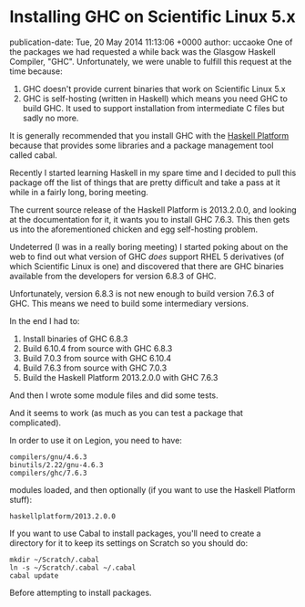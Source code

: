 # Installing GHC on Scientific Linux 5.x
publication-date: Tue, 20 May 2014 11:13:06 +0000
author: uccaoke
One of the packages we had requested a while back was the Glasgow Haskell Compiler, "GHC".  Unfortunately, we were unable to fulfill this request at the time because:

1. GHC doesn't provide current binaries that work on Scientific Linux 5.x
2. GHC is self-hosting (written in Haskell) which means you need GHC to build GHC.  It used to support installation from intermediate C files but sadly no more.

It is generally recommended that you install GHC with the [Haskell Platform](http://www.haskell.org/platform/) because that provides some
libraries and a package management tool called cabal.

Recently I started learning Haskell in my spare time and I decided to pull this package off the list of things that are pretty difficult and take a pass at it  while in a fairly long, boring meeting.

The current source release of the Haskell Platform is 2013.2.0.0, and looking at the documentation for it, it wants you to install GHC 7.6.3.  This then gets us into the aforementioned chicken and egg self-hosting problem.

Undeterred (I was in a really boring meeting) I started poking about on the web to find out what version of GHC *does* support RHEL 5 derivatives (of which Scientific Linux is one) and discovered that there are GHC binaries available from the developers for version 6.8.3 of GHC.  

Unfortunately, version 6.8.3 is not new enough to build version 7.6.3 of GHC.  This means we need to build some intermediary versions.

In the end I had to:

1. Install binaries of GHC 6.8.3
2. Build 6.10.4 from source with GHC 6.8.3
3. Build 7.0.3 from source with GHC 6.10.4
4. Build 7.6.3 from source with GHC 7.0.3
5. Build the Haskell Platform 2013.2.0.0 with GHC 7.6.3

And then I wrote some module files and did some tests.

And it seems to work (as much as you can test a package that complicated).

In order to use it on Legion, you need to have:

```
compilers/gnu/4.6.3
binutils/2.22/gnu-4.6.3
compilers/ghc/7.6.3
```

modules loaded, and then optionally (if you want to use the Haskell Platform stuff):

```
haskellplatform/2013.2.0.0
```

If you want to use Cabal to install packages, you'll need to create a directory for it to keep its settings on Scratch so you should do:

```
mkdir ~/Scratch/.cabal
ln -s ~/Scratch/.cabal ~/.cabal
cabal update
```

Before attempting to install packages.

